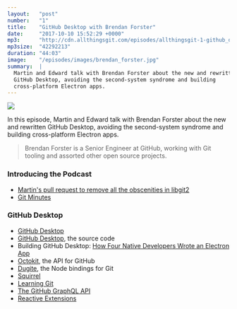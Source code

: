 ```yaml
---
layout:   "post"
number:   "1"
title:    "GitHub Desktop with Brendan Forster"
date:     "2017-10-10 15:52:29 +0000"
mp3:      "http://cdn.allthingsgit.com/episodes/allthingsgit-1-github_desktop_with_brendan_forster.mp3"
mp3size:  "42292213"
duration: "44:03"
image:    "/episodes/images/brendan_forster.jpg"
summary:  |
  Martin and Edward talk with Brendan Forster about the new and rewritten
  GitHub Desktop, avoiding the second-system syndrome and building
  cross-platform Electron apps.
---
```

<div id="profile">
    <img src="images/brendan_forster.jpg" class="profile_photo">
</div>

In this episode, Martin and Edward talk with Brendan Forster about the new
and rewritten GitHub Desktop, avoiding the second-system syndrome and
building cross-platform Electron apps.

> Brendan Forster is a Senior Engineer at GitHub, working with Git tooling and
> assorted other open source projects.

### Introducing the Podcast

* [Martin's pull request to remove all the obscenities in libgit2](https://github.com/libgit2/libgit2/pull/1099)
* [Git Minutes](http://episodes.gitminutes.com/)

### GitHub Desktop

* [GitHub Desktop](https://desktop.github.com/)
* [GitHub Desktop](https://github.com/desktop/desktop), the source code
* Building GitHub Desktop: [How Four Native Developers Wrote an Electron App](https://githubengineering.com/how-four-native-developers-wrote-an-electron-app/)
* [Octokit](https://github.com/octokit), the API for GitHub
* [Dugite](https://github.com/desktop/dugite), the Node bindings for Git
* [Squirrel](https://log.paulbetts.org/introducing-squirrel-for-windows/)
* [Learning Git](https://services.github.com/resources/cheatsheets/)
* [The GitHub GraphQL API](https://githubengineering.com/the-github-graphql-api/)
* [Reactive Extensions](https://msdn.microsoft.com/en-us/library/hh242985(v=vs.103).aspx)

